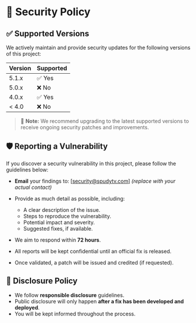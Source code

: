 # 🔐 Security Policy

## ✅ Supported Versions

We actively maintain and provide security updates for the following versions of this project:

| Version | Supported |
| ------- | --------- |
| 5.1.x   | ✅ Yes     |
| 5.0.x   | ❌ No      |
| 4.0.x   | ✅ Yes     |
| < 4.0   | ❌ No      |

> 📌 **Note:** We recommend upgrading to the latest supported versions to receive ongoing security patches and improvements.

## 🛡️ Reporting a Vulnerability

If you discover a security vulnerability in this project, please follow the guidelines below:

* **Email** your findings to: \[[security@spudytv.com](mailto:spudytv@gmail.com)] *(replace with your actual contact)*
* Provide as much detail as possible, including:

  * A clear description of the issue.
  * Steps to reproduce the vulnerability.
  * Potential impact and severity.
  * Suggested fixes, if available.
* We aim to respond within **72 hours**.
* All reports will be kept confidential until an official fix is released.
* Once validated, a patch will be issued and credited (if requested).

## 🔁 Disclosure Policy

* We follow **responsible disclosure** guidelines.
* Public disclosure will only happen **after a fix has been developed and deployed**.
* You will be kept informed throughout the process.

